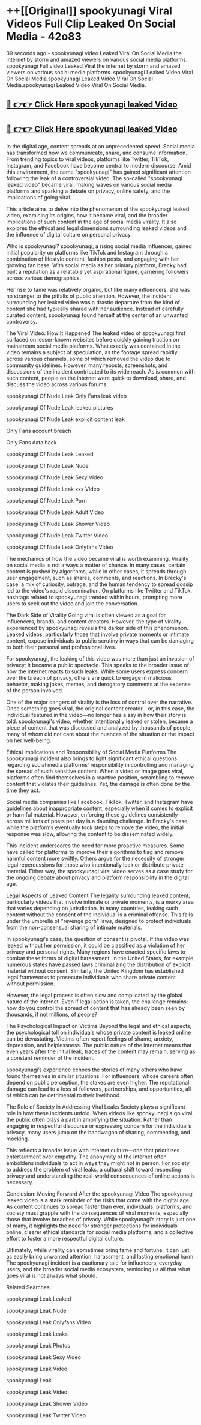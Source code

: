 # ++[[Original]] spookyunagi Viral Videos Full Clip Leaked On Social Media - 42o83<br>

39 seconds ago - spookyunagi video Leaked Viral On Social Media the internet by storm and amazed viewers on various social media platforms.
spookyunagi Full video Leaked Viral the internet by storm and amazed viewers on various social media platforms. spookyunagi Leaked Video Viral On Social Media.spookyunagi Leaked Video Viral On Social Media.spookyunagi Leaked Video Viral On Social Media.<br>


## [🔴 👉👉 Click Here spookyunagi leaked Video ](https://onlyclips.site?title=spookyunagi&ref=git)

## [🔴 👉👉 Click Here spookyunagi leaked Video ](https://onlyclips.site?title=spookyunagi&ref=git)

In the digital age, content spreads at an unprecedented speed. Social media has transformed how we communicate, share, and consume information. From trending topics to viral videos, platforms like Twitter, TikTok, Instagram, and Facebook have become central to modern discourse. Amid this environment, the name "spookyunagi" has gained significant attention following the leak of a controversial video. The so-called "spookyunagi leaked video" became viral, making waves on various social media platforms and sparking a debate on privacy, online safety, and the implications of going viral.

This article aims to delve into the phenomenon of the spookyunagi leaked video, examining its origins, how it became viral, and the broader implications of such content in the age of social media virality. It also explores the ethical and legal dimensions surrounding leaked videos and the influence of digital culture on personal privacy.

Who is spookyunagi?
spookyunagi, a rising social media influencer, gained initial popularity on platforms like TikTok and Instagram through a combination of lifestyle content, fashion posts, and engaging with her growing fan base. With social media as her primary platform, Brecky had built a reputation as a relatable yet aspirational figure, garnering followers across various demographics.

Her rise to fame was relatively organic, but like many influencers, she was no stranger to the pitfalls of public attention. However, the incident surrounding her leaked video was a drastic departure from the kind of content she had typically shared with her audience. Instead of carefully curated content, spookyunagi found herself at the center of an unwanted controversy.

The Viral Video: How It Happened
The leaked video of spookyunagi first surfaced on lesser-known websites before quickly gaining traction on mainstream social media platforms. What exactly was contained in the video remains a subject of speculation, as the footage spread rapidly across various channels, some of which removed the video due to community guidelines. However, many reposts, screenshots, and discussions of the incident contributed to its wide reach. As is common with such content, people on the internet were quick to download, share, and discuss the video across various forums.

spookyunagi Of Nude Leak Only Fans leak video

spookyunagi Of Nude Leak leaked pictures

spookyunagi Of Nude Leak explicit content leak

Only Fans account breach

Only Fans data hack

spookyunagi Of Nude Leak Leaked

spookyunagi Of Nude Leak Nude

spookyunagi Of Nude Leak Sexy Video

spookyunagi Of Nude Leak xxx Video

spookyunagi Of Nude Leak Porn

spookyunagi Of Nude Leak Adult Video

spookyunagi Of Nude Leak Shower Video

spookyunagi Of Nude Leak Twitter Video

spookyunagi Of Nude Leak Onlyfans Video

The mechanics of how the video became viral is worth examining. Virality on social media is not always a matter of chance. In many cases, certain content is pushed by algorithms, while in other cases, it spreads through user engagement, such as shares, comments, and reactions. In Brecky's case, a mix of curiosity, outrage, and the human tendency to spread gossip led to the video's rapid dissemination. On platforms like Twitter and TikTok, hashtags related to spookyunagi trended within hours, prompting more users to seek out the video and join the conversation.

The Dark Side of Virality
Going viral is often viewed as a goal for influencers, brands, and content creators. However, the type of virality experienced by spookyunagi reveals the darker side of this phenomenon. Leaked videos, particularly those that involve private moments or intimate content, expose individuals to public scrutiny in ways that can be damaging to both their personal and professional lives.

For spookyunagi, the leaking of this video was more than just an invasion of privacy; it became a public spectacle. This speaks to the broader issue of how the internet reacts to such leaks. While some users express concern over the breach of privacy, others are quick to engage in malicious behavior, making jokes, memes, and derogatory comments at the expense of the person involved.

One of the major dangers of virality is the loss of control over the narrative. Once something goes viral, the original content creator—or, in this case, the individual featured in the video—no longer has a say in how their story is told. spookyunagi's video, whether intentionally leaked or stolen, became a piece of content that was discussed and analyzed by thousands of people, many of whom did not care about the nuances of the situation or the impact on her well-being.

Ethical Implications and Responsibility of Social Media Platforms
The spookyunagi incident also brings to light significant ethical questions regarding social media platforms' responsibility in controlling and managing the spread of such sensitive content. When a video or image goes viral, platforms often find themselves in a reactive position, scrambling to remove content that violates their guidelines. Yet, the damage is often done by the time they act.

Social media companies like Facebook, TikTok, Twitter, and Instagram have guidelines about inappropriate content, especially when it comes to explicit or harmful material. However, enforcing these guidelines consistently across millions of posts per day is a daunting challenge. In Brecky's case, while the platforms eventually took steps to remove the video, the initial response was slow, allowing the content to be disseminated widely.

This incident underscores the need for more proactive measures. Some have called for platforms to improve their algorithms to flag and remove harmful content more swiftly. Others argue for the necessity of stronger legal repercussions for those who intentionally leak or distribute private material. Either way, the spookyunagi viral video serves as a case study for the ongoing debate about privacy and platform responsibility in the digital age.

Legal Aspects of Leaked Content
The legality surrounding leaked content, particularly videos that involve intimate or private moments, is a murky area that varies depending on jurisdiction. In many countries, leaking such content without the consent of the individual is a criminal offense. This falls under the umbrella of "revenge porn" laws, designed to protect individuals from the non-consensual sharing of intimate materials.

In spookyunagi's case, the question of consent is pivotal. If the video was leaked without her permission, it could be classified as a violation of her privacy and personal rights. Many regions have enacted specific laws to combat these forms of digital harassment. In the United States, for example, numerous states have passed laws criminalizing the distribution of explicit material without consent. Similarly, the United Kingdom has established legal frameworks to prosecute individuals who share private content without permission.

However, the legal process is often slow and complicated by the global nature of the internet. Even if legal action is taken, the challenge remains: how do you control the spread of content that has already been seen by thousands, if not millions, of people?

The Psychological Impact on Victims
Beyond the legal and ethical aspects, the psychological toll on individuals whose private content is leaked online can be devastating. Victims often report feelings of shame, anxiety, depression, and helplessness. The public nature of the internet means that even years after the initial leak, traces of the content may remain, serving as a constant reminder of the incident.

spookyunagi’s experience echoes the stories of many others who have found themselves in similar situations. For influencers, whose careers often depend on public perception, the stakes are even higher. The reputational damage can lead to a loss of followers, partnerships, and opportunities, all of which can be detrimental to their livelihood.

The Role of Society in Addressing Viral Leaks
Society plays a significant role in how these incidents unfold. When videos like spookyunagi's go viral, the public often plays a part in amplifying the situation. Rather than engaging in respectful discourse or expressing concern for the individual’s privacy, many users jump on the bandwagon of sharing, commenting, and mocking.

This reflects a broader issue with internet culture—one that prioritizes entertainment over empathy. The anonymity of the internet often emboldens individuals to act in ways they might not in person. For society to address the problem of viral leaks, a cultural shift toward respecting privacy and understanding the real-world consequences of online actions is necessary.

Conclusion: Moving Forward After the spookyunagi Video
The spookyunagi leaked video is a stark reminder of the risks that come with the digital age. As content continues to spread faster than ever, individuals, platforms, and society must grapple with the consequences of viral moments, especially those that involve breaches of privacy. While spookyunagi’s story is just one of many, it highlights the need for stronger protections for individuals online, clearer ethical standards for social media platforms, and a collective effort to foster a more respectful digital culture.

Ultimately, while virality can sometimes bring fame and fortune, it can just as easily bring unwanted attention, harassment, and lasting emotional harm. The spookyunagi incident is a cautionary tale for influencers, everyday users, and the broader social media ecosystem, reminding us all that what goes viral is not always what should.

Related Searches :

spookyunagi Leak Leaked

spookyunagi Leak Nude

spookyunagi Leak Onlyfans Video

spookyunagi Leak Leaks

spookyunagi Leak Photos

spookyunagi Leak Sexy Video

spookyunagi Leak Video

spookyunagi Leak

spookyunagi Leak Video

spookyunagi Leak Shower Video

spookyunagi Leak Twitter Video

